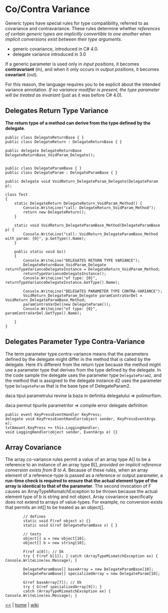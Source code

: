 # Co/Contra Variance

Generic types have special rules for type compatibility, referred to as covariance and contravariance. These rules determine whether _references of certain generic types are implicitly convertible to one another_ when _implicit conversions exist between their type arguments_. 

+ generic covariance, introduced in C# 4.0. 
+ delegate variance introduced in 3.0 

If a generic parameter is used only in _input positions_, it becomes **contravariant** (in), and when it only occurs in _output positions_, it becomes **covariant** (out). 

For this reason, the language requires you to be explicit about the intended variance annotation. _If no variance modifier is present, the type parameter will be treated as invariant_ (just as it was before C# 4.0).

## Delegates Return Type Variance 

**The return type of a method can derive from the type defined by the delegate**.

    public class DelegateReturnBase { }
    public class DelegateReturn : DelegateReturnBase { }

    public delegate DelegateReturnBase DelegateReturnBase_VoidParam_Delegate();


    public class DelegateParamBase { }
    public class DelegateParam : DelegateParamBase { }

    public delegate void VoidReturn_DelegateParam_Delegate(DelegateParam p);

    class Test
    {
        static DelegateReturn DelegateReturn_VoidParam_Method() {
            Console.WriteLine("call: DelegateReturn_VoidParam_Method");
            return new DelegateReturn();
        }

        static void VoidReturn_DelegateParamBase_Method(DelegateParamBase p) {
            Console.WriteLine("call: VoidReturn_DelegateParamBase_Method with param: {0}", p.GetType().Name);
        }

        public static void Go()
        {
            Console.WriteLine("DELEGATES RETURN TYPE VARIANCE");
            DelegateReturnBase_VoidParam_Delegate returnTypeVarianceDelegateInstance = DelegateReturn_VoidParam_Method;
            returnTypeVarianceDelegateInstance();
            Console.WriteLine("of type: {0}", returnTypeVarianceDelegateInstance.GetType().Name);

            Console.WriteLine("DELEGATES PARAMETER TYPE CONTRA-VARIANCE");
            VoidReturn_DelegateParam_Delegate paramContraVarDel = VoidReturn_DelegateParamBase_Method;
            paramContraVarDel(new DelegateParam());
            Console.WriteLine("of type: {0}", paramContraVarDel.GetType().Name);

        }
    }

## Delegates Parameter Type Contra-Variance 

The term parameter type contra-variance means that the parameters defined by the delegate might differ in the method that is called by the delegate. Here it’s different from the return type because the method might use a parameter type that derives from the type defined by the delegate. In the code sample the delegate uses the parameter type `DelegateParam2`, and the method that is assigned to the delegate instance d2 uses the parameter type `DelegateParam` that is the base type of DelegateParam2. 

daca tipul parametrului revine la baza in definitia delegatului => polimorfism. 

daca permut tipurile parametrilor => compile error delegate definition

    public event KeyPressEventHandler KeyPress;
    delegate void KeyPressEventHandler(object sender, KeyPressEventArgs e);
    txtAmount.KeyPress += this.LoggingHandler;
    void LoggingHandler(object sender, EventArgs e) {}

## Array Covariance

The array co-variance rules permit a value of an array type A[] to be a reference to an instance of an array type B[], _provided an implicit reference conversion exists from B to A_. Because of these rules, when an array element of a reference-type is passed as a reference or output parameter, a **run-time check is required to ensure that the actual element type of the array is identical to that of the parameter**.
The second invocation of F causes an ArrayTypeMismatchException to be thrown because the actual element type of b is string and not object. Array covariance specifically does not extend to arrays of value-types. For example, no conversion exists that permits an int[] to be treated as an object[].

            // defines
            static void F(ref object x) {}
            static void G(ref DelegateParamBase x) { }

            // tests
            object[] a = new object[10];
            object[] b = new string[10];

            F(ref a[0]); // Ok 
            try { F(ref b[1]); } catch (ArrayTypeMismatchException ex) { Console.WriteLine(ex.Message); }

            DelegateParamBase[] baseArray = new DelegateParamBase[10];
            DelegateParamBase[] specializedArray = new DelegateParam[10];

            G(ref baseArray[7]); // Ok 
            try { G(ref specializedArray[9]); }
            catch (ArrayTypeMismatchException ex) { Console.WriteLine(ex.Message); }
			
			
			
[<<](../csdotnet.md) 
|
[home](https://github.com/illegitimis/Tutorial) 
| 
[wiki](https://github.com/illegitimis/Tutorial/wiki) 

